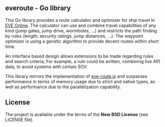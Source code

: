 ## everoute - Go library

This Go library provides a route calculator and optimizer for ship travel in [EVE Online](https://www.eveonline.com/).
The calculator can use and combine travel capabilities of any kind (jump gates, jump drive, wormholes, ...) and restricts the path finding by rules (length, security ratings, jump distances, ...). The waypoint optimizer is using a genetic algorithm to provide decent routes within short time.

An interface based design allows extensions to be made regarding rules and search criteria; For example, a rule could be written, combining live API data, to avoid systems with certain SOV.

This library mirrors the implementation of [eve-route.js](https://github.com/dertseha/eve-route.js) and surpasses performance in terms of memory usage due to strict and native types, as well as performance due to the parallelization capability.

## License

The project is available under the terms of the **New BSD License** (see LICENSE file).
